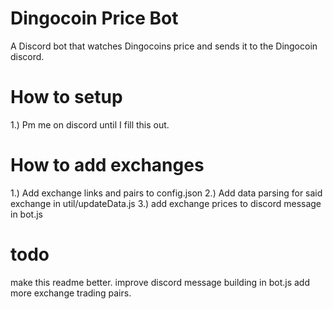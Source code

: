 # Dingocoin Price Bot
A Discord bot that watches Dingocoins price and sends it to the Dingocoin discord. 

# How to setup 
1.) Pm me on discord until I fill this out. 

# How to add exchanges 
1.) Add exchange links and pairs to config.json 
2.) Add data parsing for said exchange in util/updateData.js
3.) add exchange prices to discord message in bot.js 



# todo 
make this readme better. 
improve discord message building in bot.js
add more exchange trading pairs. 